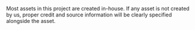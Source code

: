 Most assets in this project are created in-house. If any asset is not created by us, proper credit and source information will be clearly specified alongside the asset.
